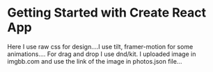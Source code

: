 # Getting Started with Create React App

Here I use raw css for design....I use tilt, framer-motion for some animations....
For drag and drop I use dnd/kit. I uploaded image in imgbb.com and use the link of the image in photos.json file...
